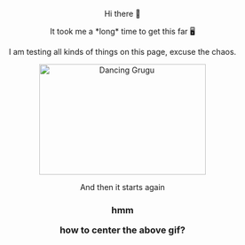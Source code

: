 <p align="center">
 Hi there 👋
 <p align="center">
 It took me a *long* time to get this far 🖥️
 <p align="center"> I am testing all kinds of things on this page, excuse the chaos. </p>

 

<p align="center"> <img src="https://github.com/GabBay93/GabBay93/assets/150300928/68914206-288a-4972-af75-079c07f5fb4d" alt="Dancing Grugu" width="300" height="200"> </p> 


<!--
This space is cool, it gives you a chance to write notes on what you may need to remember for above or below (as noted) in the code
--!>
<p align="center">
And then it starts again
<h3>
<p align="center"> 
hmm
<p align="center">
how to center the above gif?
